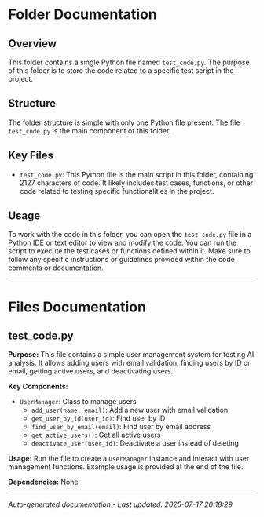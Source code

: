 # Folder Documentation

## Overview
This folder contains a single Python file named `test_code.py`. The purpose of this folder is to store the code related to a specific test script in the project.

## Structure
The folder structure is simple with only one Python file present. The file `test_code.py` is the main component of this folder.

## Key Files
- `test_code.py`: This Python file is the main script in this folder, containing 2127 characters of code. It likely includes test cases, functions, or other code related to testing specific functionalities in the project.

## Usage
To work with the code in this folder, you can open the `test_code.py` file in a Python IDE or text editor to view and modify the code. You can run the script to execute the test cases or functions defined within it. Make sure to follow any specific instructions or guidelines provided within the code comments or documentation.

---

# Files Documentation

## test_code.py

**Purpose:** This file contains a simple user management system for testing AI analysis. It allows adding users with email validation, finding users by ID or email, getting active users, and deactivating users.

**Key Components:**
- `UserManager`: Class to manage users
  - `add_user(name, email)`: Add a new user with email validation
  - `get_user_by_id(user_id)`: Find user by ID
  - `find_user_by_email(email)`: Find user by email address
  - `get_active_users()`: Get all active users
  - `deactivate_user(user_id)`: Deactivate a user instead of deleting

**Usage:** Run the file to create a `UserManager` instance and interact with user management functions. Example usage is provided at the end of the file.

**Dependencies:** None

---
*Auto-generated documentation - Last updated: 2025-07-17 20:18:29*

